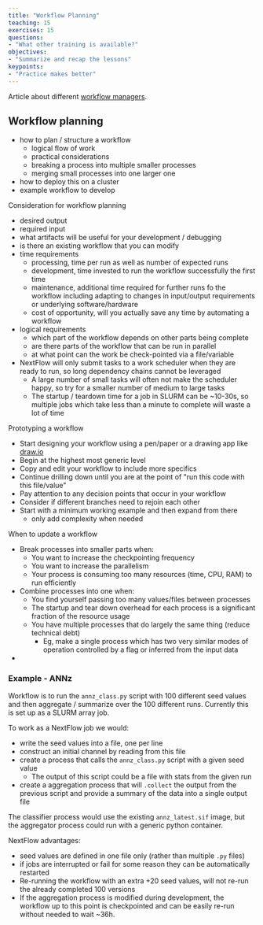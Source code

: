```yaml
---
title: "Workflow Planning"
teaching: 15
exercises: 15
questions:
- "What other training is available?"
objectives:
- "Summarize and recap the lessons"
keypoints:
- "Practice makes better"
---
```


Article about different [workflow managers](https://www.nature.com/articles/s41598-021-99288-8).

## Workflow planning
- how to plan / structure a workflow
  - logical flow of work 
  - practical considerations
  - breaking a process into multiple smaller processes
  - merging small processes into one larger one
- how to deploy this on a cluster
- example workflow to develop

Consideration for workflow planning
- desired output 
- required input
- what artifacts will be useful for your development / debugging
- is there an existing workflow that you can modify
- time requirements
  - processing, time per run as well as number of expected runs
  - development, time invested to run the workflow successfully the first time
  - maintenance, additional time required for further runs fo the workflow including adapting to changes in input/output requirements or underlying software/hardware
  - cost of opportunity, will you actually save any time by automating a workflow
- logical requirements
  - which part of the workflow depends on other parts being complete
  - are there parts of the workflow that can be run in parallel
  - at what point can the work be check-pointed via a file/variable
- NextFlow will only submit tasks to a work scheduler when they are ready to run, so long dependency chains cannot be leveraged
  - A large number of small tasks will often not make the scheduler happy, so try for a smaller number of medium to large tasks
  - The startup / teardown time for a job in SLURM can be ~10-30s, so multiple jobs which take less than a minute to complete will waste a lot of time

Prototyping a workflow
- Start designing your workflow using a pen/paper or a drawing app like [draw.io](https://app.diagrams.net/)
- Begin at the highest most generic level
- Copy and edit your workflow to include more specifics
- Continue drilling down until you are at the point of "run this code with this file/value"
- Pay attention to any decision points that occur in your workflow
- Consider if different branches need to rejoin each other
- Start with a minimum working example and then expand from there
  - only add complexity when needed


When to update a workflow
- Break processes into smaller parts when:
  - You want to increase the checkpointing frequency
  - You want to increase the parallelism
  - Your process is consuming too many resources (time, CPU, RAM) to run efficiently
- Combine processes into one when:
  - You find yourself passing too many values/files between processes
  - The startup and tear down overhead for each process is a significant fraction of the resource usage
  - You have multiple processes that do largely the same thing (reduce technical debt)
    - Eg, make a single process which has two very similar modes of operation controlled by a flag or inferred from the input data
- 

### Example - ANNz

Workflow is to run the `annz_class.py` script with 100 different seed values and then aggregate / summarize over the 100 different runs.
Currently this is set up as a SLURM array job.

To work as a NextFlow job we would:
- write the seed values into a file, one per line
- construct an initial channel by reading from this file
- create a process that calls the `annz_class.py` script with a given seed value
  - The output of this script could be a file with stats from the given run
- create a aggregation process that will `.collect` the output from the previous script and provide a summary of the data into a single output file

The classifier process would use the existing `annz_latest.sif` image, but the aggregator process could run with a generic python container.

NextFlow advantages:
- seed values are defined in one file only (rather than multiple `.py` files)
- if jobs are interrupted or fail for some reason they can be automatically restarted
- Re-running the workflow with an extra +20 seed values, will not re-run the already completed 100 versions
- If the aggregation process is modified during development, the workflow up to this point is checkpointed and can be easily re-run without needed to wait ~36h.
